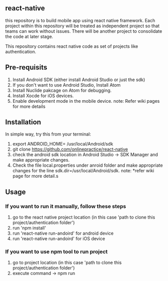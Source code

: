 
## react-native
this repository is to build mobile app using react native framework. Each project within this repository will be treated as independent project so that teams can work without issues. There will be another project to consolidate the code at later stage.

This repository contains react native code as set of projects like authentication.

## Pre-requisits
1. Install Android SDK (either install Android Studio or just the sdk)
2. If you don't want to use Android Studio, Install Atom
3. Install Nuclide pakcage on Atom for debugging. 
4. Install Xocde for iOS devices. 
5. Enable development mode in the mobile device. 
note: Refer wiki pages for more details


## Installation

In simple way, try this from your terminal:
1. export ANDROID_HOME= /usr/local/Android/sdk
2. git clone https://github.com/onlinepractice/react-native
3. check the android sdk location in Android Studio -> SDK Manager and make appropriate changes.
4. Check the file local.properties under anroid folder and make appropriate changes for the line sdk.dir=/usr/local/Android/sdk.
note: *refer wiki page for more detail.s

## Usage

### If you want to run it manually, follow these steps
1. go to the react native project location (in this case 'path to clone this project/authentication folder')
2. run 'npm install'
3. run 'react-native run-andoird' for android device
4. run 'react-native run-andoird' for iOS device

### If you want to use npm tool to run project
1. go to project location (in this case 'path to clone this project/authentication folder')
2. execute command -> npm run <script name> (just execute npm run on terminal)
  2.1 Scripts available in authentication via `npm run-script`:
  2.1.1  npm run set-env (to set the environment like $ANDROID_HOME, $PATH)
  2.1.2  npm runrun-android (to install node modules and execute command react-native run-android)
  2.1.3  npm runrun-android-with-bundle (to install android bundle node modules and execute command react-native run-android)
  2.1.4  npm run run-ios (to install node modules and execute command react-native run-android)
  

## Contributors
1. Sanjeev Vaishya
2. Piyush Gupta
